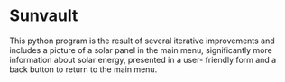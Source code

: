 # Sunvault
This python program is the result of several iterative improvements and includes a picture of a solar panel in the main menu, significantly more information about solar energy, presented in a user- friendly form and a back button to return to the main menu.
